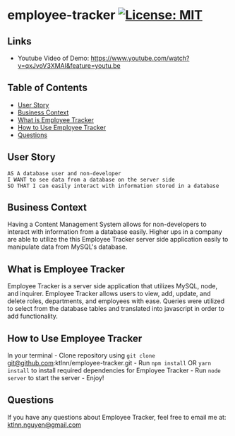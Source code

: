 # employee-tracker [![License: MIT](https://img.shields.io/badge/License-MIT-yellow.svg)](https://opensource.org/licenses/MIT)

## Links 
- Youtube Video of Demo: https://www.youtube.com/watch?v=qxJvoV3XMAI&feature=youtu.be

## Table of Contents
- [User Story](#user-story)
- [Business Context](#business-context)
- [What is Employee Tracker](#what-is-employee-tracker)
- [How to Use Employee Tracker](#how-to-use-employee-tracker)
- [Questions](#questions)

## User Story
```
AS A database user and non-developer
I WANT to see data from a database on the server side
SO THAT I can easily interact with information stored in a database
```

## Business Context
Having a Content Management System allows for non-developers to interact with information from a database easily. Higher ups in a company are able to utilize the this Employee Tracker server side application easily to manipulate data from MySQL's database. 

## What is Employee Tracker
Employee Tracker is a server side application that utilizes MySQL, node, and inquirer. Employee Tracker allows users to view, add, update, and delete roles, departments, and employees with ease. Queries were utilized to select from the database tables and translated into javascript in order to add functionality. 

## How to Use Employee Tracker 
In your terminal
    - Clone repository using `git clone` git@github.com:ktlnn/employee-tracker.git
    - Run `npm install` OR `yarn install` to install required dependencies for Employee Tracker
    - Run `node server` to start the server
    - Enjoy! 

## Questions 
If you have any questions about Employee Tracker, feel free to email me at: ktlnn.nguyen@gmail.com
